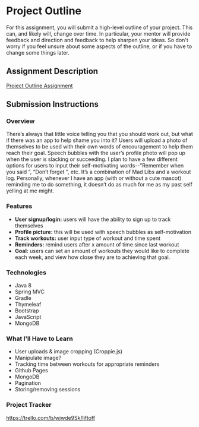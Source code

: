 # Project Outline
For this assignment, you will submit a high-level outline of your project. This can, and likely will, change over time. In particular, your mentor will provide feedback and direction and feedback to help sharpen your ideas. So don't worry if you feel unsure about some aspects of the outline, or if you have to change some things later.

## Assignment Description
[Project Outline Assignment](https://education.launchcode.org/liftoff/assignments/project-outline/)

## Submission Instructions

### Overview
There’s always that little voice telling you that you should work out, but what if there was an app to help shame you into it? Users will upload a photo of themselves to be used with their own words of encouragement to help them reach their goal. Speech bubbles with the user’s profile photo will pop up when the user is slacking or succeeding. I plan to have a few different options for users to input their self-motivating words--”Remember when you said <user input>”, “Don’t forget <user input>”, etc. It’s a combination of Mad Libs and a workout log. Personally, whenever I have an app (with or without a cute mascot) reminding me to do something, it doesn’t do as much for me as my past self yelling at me might.

### Features
* **User signup/login:** users will have the ability to sign up to track themselves
* **Profile picture:** this will be used with speech bubbles as self-motivation
* **Track workouts:** user input type of workout and time spent
* **Reminders:** remind users after x amount of time since last workout
* **Goal:** users can set an amount of workouts they would like to complete each week, 
and view how close they are to achieving that goal.

### Technologies
* Java 8
* Spring MVC
* Gradle
* Thymeleaf
* Bootstrap
* JavaScript
* MongoDB

### What I'll Have to Learn
* User uploads & image cropping (Croppie.js)
* Manipulate image?
* Tracking time between workouts for appropriate reminders
* Github Pages
* MongoDB
* Pagination
* Storing/removing sessions

### Project Tracker
https://trello.com/b/wjwde9Sk/liftoff
